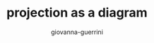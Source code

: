 ---
title: "projection as a diagram"
author: "giovanna-guerrini"
Discipline: Databases
ConceptualAdvantage: "helps students visualise what happens"
DrawsAttentionTo: "how projection works"
Topic: Query languages (basic)
Domain: Anything else
Form: Visual Representation
OriginSource: "Lecture Notes"
image: "467.png"
Mapping:
  Unprojected columns :  vertical lines
  projection :  vertical slice
---